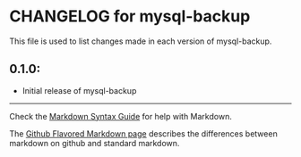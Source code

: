 # CHANGELOG for mysql-backup

This file is used to list changes made in each version of mysql-backup.

## 0.1.0:

* Initial release of mysql-backup

- - - 
Check the [Markdown Syntax Guide](http://daringfireball.net/projects/markdown/syntax) for help with Markdown.

The [Github Flavored Markdown page](http://github.github.com/github-flavored-markdown/) describes the differences between markdown on github and standard markdown.
